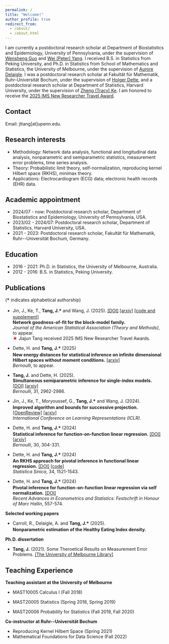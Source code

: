 ```yaml
---
permalink: /
title: "Welcome!"
author_profile: true
redirect_from: 
  - /about/
  - /about.html
---
```


<!-- <img src="../images/??" width="600"> -->

I am currently a postdoctoral research scholar at Department of Biostatistics and Epidemiology, University of Pennsylvania, under the supervision of [Wensheng Guo](https://www.med.upenn.edu/apps/faculty/index.php/g275/p10796) and [Wei (Peter) Yang](https://dbei.med.upenn.edu/staff/wei-peter-yang-phd/). I received B.S. in Statistics from Peking University, and Ph.D. in Statistics from School of Mathematics and Statistics, the University of Melbourne, under the supervision of [Aurore Delaigle](https://researchers.ms.unimelb.edu.au/~aurored/). I was a postdoctoral research scholar at Fa­kul­tät für Ma­the­ma­tik, Ruhr-Uni­ver­si­tät Bo­chum, under the supervision of [Holger Dette](https://math.ruhr-uni-bochum.de/en/faculty/professorships/stochastics/group-dette/staff/holger-dette/), and a postdoctoral research scholar at Department of Statistics, Harvard University, under the supervision of [Zheng (Tracy) Ke](https://www.tracyke.net/). I am honored to receive the [2025 IMS New Researcher Travel Award](https://imstat.org/2025/05/15/ims-travel-awards-2025-meet-the-winners/).
<!--
and [Jiashun Jin](https://www.stat.cmu.edu/~jiashun/).
-->

## Contact
Email: jttang[at]upenn.edu.

## Research interests
* Methodology: Network data analysis, functional and longitudinal data analysis, nonparametric and semiparametric statistics, measurement error problems, time series analysis.
* Theory: Probabilistic limit theory, self-normalization, reproducing kernel Hilbert space (RKHS), minimax theory.
* Applications: Electrocardiogram (ECG) data; electronic health records (EHR) data.


## Academic appointment
* 2024/07 - now:  Postdoctoral research scholar, Department of Biostatistics and Epidemiology, University of Pennsylvania, USA.
* 2023/02 - 2024/07:  Postdoctoral research scholar, Department of Statistics, Harvard University, USA.
* 2021 - 2023:  Postdoctoral research scholar, Fakultät für Mathematik, Ruhr--Universität Bochum, Germany.

## Education
* 2016 - 2021:  Ph.D. in Statistics, the University of Melbourne, Australia.
* 2012 - 2016:  B.S. in Statistics, Peking University.


## Publications

(<span style="font-size: 1.2em; vertical-align: middle;">*</span> indicates alphabetical authorship)

- Jin, J., Ke, T., **Tang, J.**<span style="font-size: 1.2em; vertical-align: middle;">*</span> and Wang, J. (2025). [[DOI]](https://www.tandfonline.com/doi/full/10.1080/01621459.2025.2479242) 
[[arxiv]](https://arxiv.org/pdf/2502.08609) [[code and supplement]](https://www.tandfonline.com/doi/suppl/10.1080/01621459.2025.2479242?scroll=top)<br>
**Network goodness-of-fit for the block-model family.** <br>
_Journal of the American Statistical Association (Theory and Methods)_, to appear.<br>
<span style="color:red">★</span> Jiajun Tang received 2025 IMS New Researcher Travel Awards.
<!--
34, 1603-1624.  
-->


- Dette, H. and **Tang, J.**<span style="font-size: 1.2em; vertical-align: middle;">*</span> (2025) <br>
  **New energy distances for statistical inference on infinite dimensional Hilbert spaces without moment conditions.** [[arxiv]](https://arxiv.org/abs/2403.11489) <br>
   _Bernoulli_, to appear.

- **Tang, J.** and Dette, H. (2025). <br>
**Simultaneous semiparametric inference for single-index models.**
[[DOI]](http://dx.doi.org/10.3150/24-BEJ1834) [[arxiv]](https://arxiv.org/abs/2407.01874)<br>
_Bernoulli_, 31, 2962-2986.

- Jin, J., Ke, T., Moryoussef, G., **Tang, J.**<span style="font-size: 1.2em; vertical-align: middle;">*</span> and Wang, J. (2024). <br>
**Improved algorithm and bounds for successive projection.** [[OpenReview]](https://openreview.net/forum?id=GlpawHh80l) [[arxiv]](https://arxiv.org/abs/2403.11013) <br>
_International Conference on Learning Representations (ICLR)_. 

- Dette, H. and **Tang, J.**<span style="font-size: 1.2em; vertical-align: middle;">*</span> (2024) <br>
**Statistical inference for function-on-function linear regression.** [[DOI]](http://dx.doi.org/10.3150/23-BEJ1598) [[arxiv]](https://arxiv.org/abs/2109.13603)<br>
_Bernoulli_, 30, 304-331. 

- Dette, H. and **Tang, J.**<span style="font-size: 1.2em; vertical-align: middle;">*</span> (2024) <br>
**An RKHS approach for pivotal inference in functional linear regression.** [[DOI]](https://www3.stat.sinica.edu.tw/statistica/j34n3/J34N312/J34N312.html) [[code]](https://github.com/jttang/SN_RKHS) <br>
_Statistica Sinica_, 34, 1521-1543. 

- Dette, H. and **Tang, J.**<span style="font-size: 1.2em; vertical-align: middle;">*</span> (2024) <br>
**Pivotal inference for function-on-function linear regression via self normalization.** [[DOI]](https://doi.org/10.1007/978-3-031-61853-6_28) <br>
_Recent Advances in Econometrics and Statistics: Festschrift in Honour of Marc Hallin_, 557-574. 

<!--
## Submitted papers
-->


**Selected working papers**

- Carroll, R., Delaigle, A. and **Tang, J.**<span style="font-size: 1.2em; vertical-align: middle;">*</span> (2025). <br>
**Nonparametric estimation of the Healthy Eating Index density.**

<!--


- **Tang, J.** and Guo, W. (2025) <br>
  **Probabilistic longitudinal mixed-effect functional principal component analysis with application to longitudinal ECG tracings.**

- Deo, R., Yang, W., **Tang, J.**, Marchlinski, F., Go, A. S., Soliman, E. Z. and Guo W. (2025). <br>
**Longitudinal trajectories of ECG tracings and the risk of atrial fibrillation.**

  

-->


**Ph.D. dissertation**

- **Tang, J.** (2021). Some Theroetical Results on Measurement Error Problems. [[The University of Melbourne Library]](https://minerva-access.unimelb.edu.au/items/c148585f-064a-501f-a2e2-61ef409bddaf)

## Teaching Experience

**Teaching assistant at the University of Melbourne**

- MAST10005 Calculus I (Fall 2018)

- MAST20005 Statistics (Spring 2018, Spring 2019)

- MAST20006 Probability for Statistics (Fall 2019, Fall 2020)

**Co-instructor at Ruhr--Universität Bochum**
- Reproducing Kernel Hilbert Space (Spring 2021)
- Mathematical Foundations for Data Science (Fall 2022)
